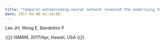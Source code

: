 ```yaml
---
title: "Temporal-autoencoding neural network revealed the underlying functional dynamics of fMRI data: Evaluation using the Human Connectome Project data"
date: 2017-04-06 01:19:00
---
```


Lee JH, Wong E, Bandettini P

{{<format bright-green>}}
ISMRM, 2017/Apr, Hawaii, USA
{{</format>}}